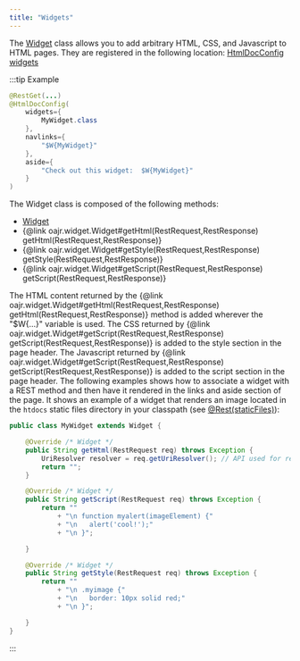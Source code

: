 ```yaml
---
title: "Widgets"
---
```


The [Widget]({{API_DOCS}}/org/apache/juneau/rest/widget/Widget.html) class allows you to add arbitrary HTML, CSS, and Javascript to HTML pages.
They are registered in the following location:
<tree>
<java-annotation>[HtmlDocConfig]({{API_DOCS}}/org/apache/juneau/html/annotation/HtmlDocConfig.html)</java-annotation>
<node-1><java-method-annotation>[widgets]({{API_DOCS}}/org/apache/juneau/html/annotation/HtmlDocConfig.html#widgets())</java-method-annotation></node-1>
</tree>

:::tip Example


```java
@RestGet(...)
@HtmlDocConfig(
    widgets={
        MyWidget.class
    },
    navlinks={
        "$W{MyWidget}"
    },
    aside={
        "Check out this widget:  $W{MyWidget}"
    }
)
```


The Widget class is composed of the following methods:
- [Widget]({{API_DOCS}}/org/apache/juneau/rest/widget/Widget.html)
- \{@link oajr.widget.Widget#getHtml(RestRequest,RestResponse) getHtml(RestRequest,RestResponse)\}
- \{@link oajr.widget.Widget#getStyle(RestRequest,RestResponse) getStyle(RestRequest,RestResponse)\}
- \{@link oajr.widget.Widget#getScript(RestRequest,RestResponse) getScript(RestRequest,RestResponse)\}

The HTML content returned by the \{@link oajr.widget.Widget#getHtml(RestRequest,RestResponse) getHtml(RestRequest,RestResponse)\}
method is added wherever the "$W\{...\}" variable is used.
The CSS returned by \{@link oajr.widget.Widget#getScript(RestRequest,RestResponse) getScript(RestRequest,RestResponse)\}
is added to the style section in the page header.
The Javascript returned by \{@link oajr.widget.Widget#getScript(RestRequest,RestResponse) getScript(RestRequest,RestResponse)\}
is added to the script section in the page header.
The following examples shows how to associate a widget with a REST method and then have it rendered in the links
and aside section of the page.
It shows an example of a widget that renders an image located in the `htdocs` static files
directory in your classpath (see [@Rest(staticFiles)]({{API_DOCS}}/org/apache/juneau/rest/annotation/Rest.html#staticFiles())):

```java
public class MyWidget extends Widget {

    @Override /* Widget */
    public String getHtml(RestRequest req) throws Exception {
        UriResolver resolver = req.getUriResolver(); // API used for resolving URIs.
        return "";
    }

    @Override /* Widget */
    public String getScript(RestRequest req) throws Exception {
        return ""
            + "\n function myalert(imageElement) {"
            + "\n 	alert('cool!');"
            + "\n }";

    }

    @Override /* Widget */
    public String getStyle(RestRequest req) throws Exception {
        return ""
            + "\n .myimage {"
            + "\n 	border: 10px solid red;"
            + "\n }";

    }
}

```

:::
